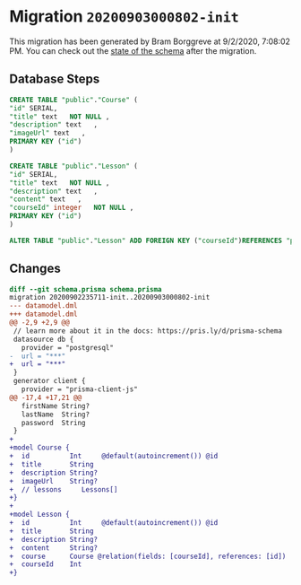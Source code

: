 # Migration `20200903000802-init`

This migration has been generated by Bram Borggreve at 9/2/2020, 7:08:02 PM.
You can check out the [state of the schema](./schema.prisma) after the migration.

## Database Steps

```sql
CREATE TABLE "public"."Course" (
"id" SERIAL,
"title" text   NOT NULL ,
"description" text   ,
"imageUrl" text   ,
PRIMARY KEY ("id")
)

CREATE TABLE "public"."Lesson" (
"id" SERIAL,
"title" text   NOT NULL ,
"description" text   ,
"content" text   ,
"courseId" integer   NOT NULL ,
PRIMARY KEY ("id")
)

ALTER TABLE "public"."Lesson" ADD FOREIGN KEY ("courseId")REFERENCES "public"."Course"("id") ON DELETE CASCADE ON UPDATE CASCADE
```

## Changes

```diff
diff --git schema.prisma schema.prisma
migration 20200902235711-init..20200903000802-init
--- datamodel.dml
+++ datamodel.dml
@@ -2,9 +2,9 @@
 // learn more about it in the docs: https://pris.ly/d/prisma-schema
 datasource db {
   provider = "postgresql"
-  url = "***"
+  url = "***"
 }
 generator client {
   provider = "prisma-client-js"
@@ -17,4 +17,21 @@
   firstName String?
   lastName  String?
   password  String
 }
+
+model Course {
+  id          Int     @default(autoincrement()) @id
+  title       String
+  description String?
+  imageUrl    String?
+  // lessons     Lessons[]
+}
+
+model Lesson {
+  id          Int     @default(autoincrement()) @id
+  title       String
+  description String?
+  content     String?
+  course      Course @relation(fields: [courseId], references: [id])
+  courseId    Int
+}
```

